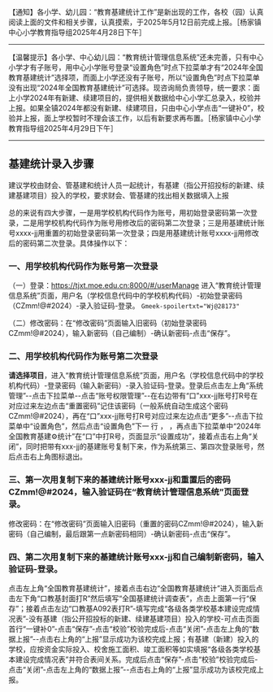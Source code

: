 【通知】各小学、幼儿园：“教育基建统计工作”是新出现的工作，各校（园）认真阅读上面的文件和相关步骤，认真摸索，于2025年5月12日前完成上报。［杨家镇中心小学教育指导组2025年4月28日下午］

------

【温馨提示】各小学、中心幼儿园：“教育统计管理信息系统”还未完善，只有中心小学才有子账号，用中心小学账号登录“设置角色”时点下拉菜单才有“2024年全国教育基建统计”选择项，而面上小学还没有子账号，所以“设置角色”时点下拉菜单没有出现“2024年全国教育基建统计”可选择。现咨询局负责领导，统一要求：面上小学2024年有新建、续建项目的，提供相关数据给中心小学汇总录入，校验并上报。如果全镇2024年都没有新建、续建项目，只由中心小学点击“一键补0”，校验并上报，面上学校暂时不理会该工作，以后有新要求再布置。［杨家镇中心小学教育指导组2025年4月29日下午］

------

## 基建统计录入步骤

建议学校由财会、管基建和统计人员一起统计，有基建（指公开招投标的新建、续建基建项目）投入的学校，要求财会、管基建的找出相关数据填入上报

总的来说有四大步骤，一是用学校机构代码作为账号，用初始登录密码第一次登录，二是用学校机构代码作为账号用修改后的密码第二次登录；三是用基建统计账号xxxx-jj用重置的初始登录密码第一次登录；四是用基建统计账号xxxx-jj用修改后的密码第二次登录。具体操作以下：

### 一、用学校机构代码作为账号第一次登录

（一）登录：https://tjxt.moe.edu.cn:8000/#/userManage 进入“教育统计管理信息系统”页面，用户名（学校信息代码中的学校机构代码）-初始登录密码（CZmm!@#2024）-录入验证码-登录。 `Gmeek-spoilertxt="Wj@28173"` 

（二）修改密码：在“修改密码”页面输入旧密码（初始登录密码CZmm!@#2024），输入新密码（自己编制）-确认新密码-点击“保存”。

### 二、用学校机构代码作为账号第二次登录

**请选择项目**，进入“教育统计管理信息系统”页面，用户名（学校信息代码中的学校机构代码）-登录密码（输入新密码）-录入验证码-登录。登录后点击左上角“系统管理”--点击下拉菜单--点击“账号权限管理”--在右边带有“口”xxx-jj账号打R号在对应过来左边点击“重置密码”记住该密码（一般系统自动生成这个密码CZmm!@#2024），再在“口”xxx-jj账号打R号对应过来左边点击“更多”--点击下拉菜单中“设置角色”，然后点击“设置角色”下一 行 ， ，再点击下拉菜单中“2024年全国教育基建⚙️统计”在“口”中打R号，页面显示“设置成功”，接着点击右上角“关闭”，同时把带有xxx-jj的基建账号复制下来，作为系统第三、第四次登录账号，然后点击右上角图标退出。

### 三、第一次用复制下来的基建统计账号xxx-jj和重置后的密码CZmm!@#2024，输入验证码在“教育统计管理信息系统”页面登录。

修改密码：在“修改密码”页面输入旧密码（重置的密码CZmm!@#2024），输入新密码（自己编制，最后跟第一点新密码相同）-确认新密码-点击“保存”。

### 四、第二次用复制下来的基建统计账号xxx-jj和自己编制新密码，输入验证码-登录。

点击左上角“全国教育基建统计”，接着点击右边“全国教育基建统计”进入页面后点击左下角“口教基封面打R”然后填写“全国基建统计调查表”，点击上面第一行“保存”；接着点击左边“口教基A092表打R”-填写完成“各级各类学校基本建设完成情况表”-没有基建（指公开招投标的新建、续建基建项目）投入的学校-可点击页面首行“一键补0”-点击“保存”-点击“校验”校验完成后-点击“关闭”-点击左上角的“数据上报”--点击右上角的“上报”显示成功为该校完成上报；有基建（新建）投入的学校，应按资金实际投入、校舍施工面积、竣工面积等如实填报“各级各类学校基本建设完成情况表”并符合表间关系。完成后点击“保存”-点击“校验”校验完成后-点击“关闭”-点击左上角的“数据上报”--点击右上角的“上报”显示成功为该校完成上报。
